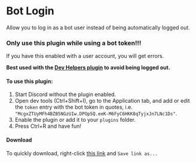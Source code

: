 # Bot Login
Allow you to log in as a bot user instead of being automatically logged out.

### Only use this plugin while using a bot token!!!
If you have this enabled with a user account, you will get errors.

**Best used with the [Dev Helpers plugin](/dev_helpers.md) to avoid being logged out.**

#### To use this plugin:
1. Start Discord without the plugin enabled.
2. Open dev tools (Ctrl+Shift+I), go to the Application tab, and add or edit the `token` entry with the bot token in quotes, i.e. `"McgxZTUyMFh4BZB5NGzUIw.DPOp5Q.eeK-M6FyC6HKK8qTyjxJn7LNc1Ds"`.
3. Enable the plugin or add it to your `plugins` folder.
4. Press Ctrl+R and have fun!

#### Download
To quickly download, right-click [this link](https://github.com/joe27g/EnhancedDiscord-Plugins/raw/master/bot_login.js) and `Save link as...`
